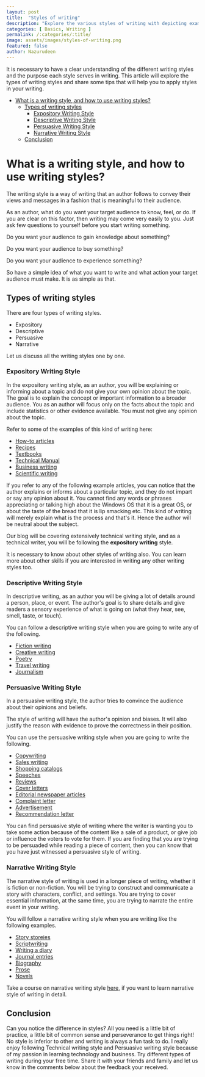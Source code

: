 ```yaml
---
layout: post
title:  "Styles of writing"
description: "Explore the various styles of writing with depicting examples, and guidance on courses that can help you get started with Technical writing and other styles of writing."
categories: [ Basics, Writing ]
permalink: /:categories/:title/
image: assets/images/styles-of-writing.png
featured: false
author: Nazurudeen
---
```

<script type="application/ld+json">
{
  "@context": "https://schema.org",
  "@type": "BlogPosting",
  "url": "https://mincong-h.github.io/2018/08/21/why-you-should-use-auto-value-in-java/",
  "name": "Why You Should Use Auto Value in Java?",
  "headline": "Why You Should Use Auto Value in Java?",
  "keywords": "java,auto-value",
  "description": "Auto Value generates immutable value classes during Java compilation, including equals(), hashCode(), toString(). It lighten your load from writing these boilerplate source code.",
  "datePublished": "2018-08-21 07:22:49 +0000",
  "dateModified": "2018-08-21 07:22:49 +0000",
  "author": {
    "@type": "Person",
    "name": "Mincong Huang",
    "givenName": "Mincong",
    "familyName": "Huang",
    "email": "mincong.h@gmail.com"
  }
}
</script>

It is necessary to have a clear understanding of the different writing styles and the purpose each style serves in writing. This article will explore the types of writing styles and share some tips that will help you to apply styles in your writing.

<!-- TOC depthFrom:1 depthTo:6 withLinks:1 updateOnSave:1 orderedList:0 -->

- [What is a writing style, and how to use writing styles?](#what-is-a-writing-style-and-how-to-use-writing-styles)
	- [Types of writing styles](#types-of-writing-styles)
		- [Expository Writing Style](#expository-writing-style)
		- [Descriptive Writing Style](#descriptive-writing-style)
		- [Persuasive Writing Style](#persuasive-writing-style)
		- [Narrative Writing Style](#narrative-writing-style)
	- [Conclusion](#conclusion)

<!-- /TOC -->

# What is a writing style, and how to use writing styles?

The writing style is a way of writing that an author follows to convey their views and messages in a fashion that is meaningful to their audience.

As an author, what do you want your target audience to know, feel, or do. If you are clear on this factor, then writing may come very easily to you.
Just ask few questions to yourself before you start writing something.

Do you want your audience to gain knowledge about something?

Do you want your audience to buy something?

Do you want your audience to experience something?

So have a simple idea of what you want to write and what action your target audience must make. It is as simple as that.

## Types of writing styles

There are four types of writing styles.

* Expository
* Descriptive
* Persuasive
* Narrative

Let us discuss all the writing styles one by one.

### Expository Writing Style

In the expository writing style, as an author, you will be explaining or informing about a topic and do not give your own opinion about the topic. The goal is to explain the concept or important information to a broader audience. You as an author will focus only on the facts about the topic and include statistics or other evidence available. You must not give any opinion about the topic.

Refer to some of the examples of this kind of writing here:

* [How-to articles](https://www.microsoft.com/en-us/software-download/windows10startfresh)
* [Recipes](https://butterwithasideofbread.com/homemade-bread/)
* [Textbooks](https://www.amazon.in/dp/1497408180?tag=hackr0df-21)
* [Technical Manual](https://library.e.abb.com/public/77e14a51c87d49aeba777e288ec93530/NextECMUpload_1874426_20200221161922.pdf)
* [Business writing](https://www.counterpointresearch.com/global-smartphone-share/)
* [Scientific writing](https://www.scientificamerican.com/article/evaluating-covid-risk-on-planes-trains-and-automobiles2/)

If you refer to any of the following example articles, you can notice that the author explains or informs about a particular topic, and they do not impart or say any opinion about it. You cannot find any words or phrases appreciating or talking high about the Windows OS that it is a great OS, or about the taste of the bread that it is lip smacking etc. This kind of writing will merely explain what is the process and that's it. Hence the author will be neutral about the subject.

Our blog will be covering extensively technical writing style, and as a technical writer, you will be following the **expository writing** style.

It is necessary to know about other styles of writing also. You can learn more about other skills if you are interested in writing any other writing styles too.

### Descriptive Writing Style

In descriptive writing, as an author you will be giving a lot of details around a person, place, or event. The author's goal is to share details and give readers a sensory experience of what is going on (what they hear, see, smell, taste, or touch).

You can follow a descriptive writing style when you are going to write any of the following.

* [Fiction writing](https://examples.yourdictionary.com/5-flash-fiction-examples-to-inspire-and-entertain.html)
* [Creative writing](https://writingtipsoasis.com/examples-of-creative-writing/)
* [Poetry](https://lithub.com/the-32-most-iconic-poems-in-the-english-language/)
* [Travel writing](https://www.under30experiences.com/blog/top-10-travel-bloggers-you-should-already-be-following)
* [Journalism](https://www.journalbuddies.com/journaling-resources/journal-writing-examples/)

### Persuasive Writing Style

In a persuasive writing style, the author tries to convince the audience about their opinions and beliefs.

The style of writing will have the author's opinion and biases. It will also justify the reason with evidence to prove the correctness in their position.

You can use the persuasive writing style when you are going to write the following.
* [Copywriting](https://sleeknote.com/blog/copywriting-examples)
* [Sales writing](https://blog.close.com/sales-emails/)
* [Shopping catalogs](https://www.ipaper.io/blog/examples-of-online-catalogs)
* [Speeches](https://www.examples.com/education/speech-writing.html)
* [Reviews](https://gadgets.ndtv.com/reviews)
* [Cover letters](https://www.indeed.com/career-advice/resumes-cover-letters/cover-letter-checklist)
* [Editorial newspaper articles](https://www.nytimes.com/section/opinion/editorials)
* [Complaint letter](https://www.scribendi.com/academy/articles/example_complaint_letter.en.html)
* [Advertisement](https://schools.aglasem.com/136742)
* [Recommendation letter](https://in.indeed.com/career-advice/career-development/letter-of-recommendation)

You can find persuasive style of writing where the writer is wanting you to take some action because of the content like a sale of a product, or give job or influence the voters to vote for them. If you are finding that you are trying to be persuaded while reading a piece of content, then you can know that you have just witnessed a persuasive style of writing.

### Narrative Writing Style

The narrative style of writing is used in a longer piece of writing, whether it is fiction or non-fiction. You will be trying to construct and communicate a story with characters, conflict, and settings. You are trying to cover essential information, at the same time, you are trying to narrate the entire event in your writing.

You will follow a narrative writing style when you are writing like the following examples.
* [Story storeies](http://www.english-for-students.com/Examples-of-Short-Stories.html)
* [Scriptwriting](https://www.studiobinder.com/blog/how-to-write-a-screenplay/)
* [Writing a diary](https://www.toppr.com/en-in/content/concept/diary-entry-205415/)
* [Journal entries](http://www.svtuition.org/2010/07/journal-entries-examples.html)
* [Biography](https://examples.yourdictionary.com/short-professional-bio-examples.html)
* [Prose](https://literarydevices.net/prose/)
* [Novels](https://literarydevices.net/novel/)

Take a course on narrative writing style [here](https://www.domestika.org/en/courses/1020-introduction-to-narrative-writing), if you want to learn narrative style of writing in detail.


## Conclusion
Can you notice the difference in styles? All you need is a little bit of practice, a little bit of common sense and perseverance to get things right! No style is inferior to other and writing is always a fun task to do. I really enjoy following Technical writing style and Persuasive writing style because of my passion in learning technology and business. Try different types of writing during your free time. Share it with your friends and family and let us know in the comments below about the feedback your received.
